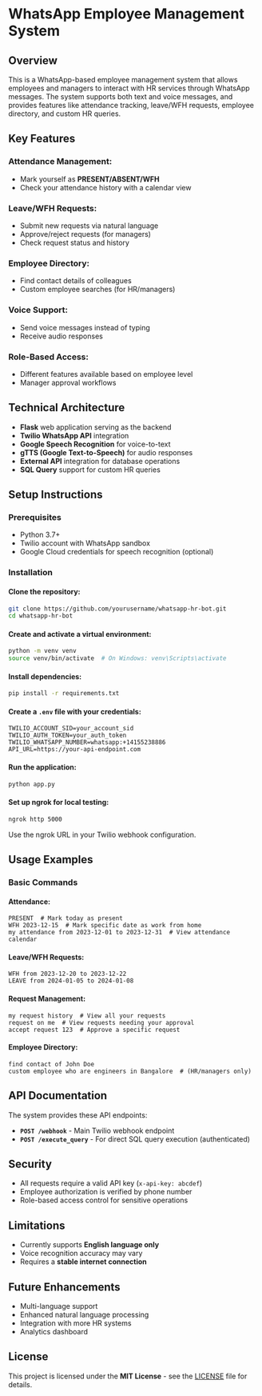 # WhatsApp Employee Management System

## Overview
This is a WhatsApp-based employee management system that allows employees and managers to interact with HR services through WhatsApp messages. The system supports both text and voice messages, and provides features like attendance tracking, leave/WFH requests, employee directory, and custom HR queries.

## Key Features
### Attendance Management:
- Mark yourself as **PRESENT/ABSENT/WFH**
- Check your attendance history with a calendar view

### Leave/WFH Requests:
- Submit new requests via natural language
- Approve/reject requests (for managers)
- Check request status and history

### Employee Directory:
- Find contact details of colleagues
- Custom employee searches (for HR/managers)

### Voice Support:
- Send voice messages instead of typing
- Receive audio responses

### Role-Based Access:
- Different features available based on employee level
- Manager approval workflows

## Technical Architecture
- **Flask** web application serving as the backend
- **Twilio WhatsApp API** integration
- **Google Speech Recognition** for voice-to-text
- **gTTS (Google Text-to-Speech)** for audio responses
- **External API** integration for database operations
- **SQL Query** support for custom HR queries

## Setup Instructions
### Prerequisites
- Python 3.7+
- Twilio account with WhatsApp sandbox
- Google Cloud credentials for speech recognition (optional)

### Installation
#### Clone the repository:
```bash
git clone https://github.com/yourusername/whatsapp-hr-bot.git
cd whatsapp-hr-bot
```
#### Create and activate a virtual environment:
```bash
python -m venv venv
source venv/bin/activate  # On Windows: venv\Scripts\activate
```
#### Install dependencies:
```bash
pip install -r requirements.txt
```
#### Create a `.env` file with your credentials:
```
TWILIO_ACCOUNT_SID=your_account_sid
TWILIO_AUTH_TOKEN=your_auth_token
TWILIO_WHATSAPP_NUMBER=whatsapp:+14155238886
API_URL=https://your-api-endpoint.com
```
#### Run the application:
```bash
python app.py
```
#### Set up ngrok for local testing:
```bash
ngrok http 5000
```
Use the ngrok URL in your Twilio webhook configuration.

## Usage Examples
### Basic Commands
#### Attendance:
```text
PRESENT  # Mark today as present
WFH 2023-12-15  # Mark specific date as work from home
my attendance from 2023-12-01 to 2023-12-31  # View attendance calendar
```

#### Leave/WFH Requests:
```text
WFH from 2023-12-20 to 2023-12-22
LEAVE from 2024-01-05 to 2024-01-08
```

#### Request Management:
```text
my request history  # View all your requests
request on me  # View requests needing your approval
accept request 123  # Approve a specific request
```

#### Employee Directory:
```text
find contact of John Doe
custom employee who are engineers in Bangalore  # (HR/managers only)
```

## API Documentation
The system provides these API endpoints:
- **`POST /webhook`** - Main Twilio webhook endpoint
- **`POST /execute_query`** - For direct SQL query execution (authenticated)

## Security
- All requests require a valid API key (`x-api-key: abcdef`)
- Employee authorization is verified by phone number
- Role-based access control for sensitive operations

## Limitations
- Currently supports **English language only**
- Voice recognition accuracy may vary
- Requires a **stable internet connection**

## Future Enhancements
- Multi-language support
- Enhanced natural language processing
- Integration with more HR systems
- Analytics dashboard

## License
This project is licensed under the **MIT License** - see the [LICENSE](LICENSE) file for details.
